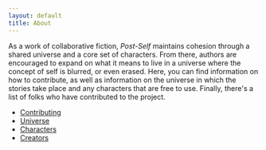 ```yaml
---
layout: default
title: About
---
```


As a work of collaborative fiction, *Post-Self* maintains cohesion through a shared universe and a core set of characters. From there, authors are encouraged to expand on what it means to live in a universe where the concept of self is blurred, or even erased. Here, you can find information on how to contribute, as well as information on the universe in which the stories take place and any characters that are free to use. Finally, there's a list of folks who have contributed to the project.

* [Contributing](contributing)
* [Universe](universe)
* [Characters](characters)
* [Creators](creators)
